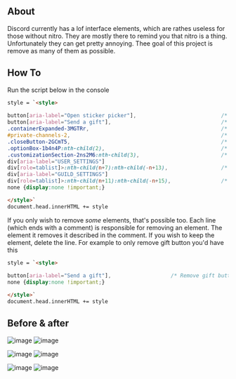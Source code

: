 ## About
Discord currently has a lof interface elements, which are rathes useless for those without nitro. 
They are mostly there to remind you that nitro is a thing.
Unfortunately they can get pretty annoying.
Thee goal of this project is remove as many of them as possible.

## How To
Run the script below in the console
```html
style = `<style>
  
button[aria-label="Open sticker picker"],                           /* Remove sticker picker */
button[aria-label="Send a gift"],                                   /* Remove gift button */
.containerExpanded-3MGTRr,                                          /* Remove sticker wave option in new DMs */
#private-channels-2,                                                /* Remove the nitro tab next to friends */
.closeButton-2GCmT5,                                                /* Remove the X to close DMs */
.optionBox-1b4n4P:nth-child(2),                                     /* Remove the "try it out" avatar pickers */
.customizationSection-2ns2M6:nth-child(3),                          /* Remove the profile banner in profile settings */
div[aria-label="USER_SETTINGS"]
div[role=tablist]>:nth-child(n+7):nth-child(-n+13),                 /* Remove nitro section in user options */
div[aria-label="GUILD_SETTINGS"]
div[role=tablist]>:nth-child(n+11):nth-child(-n+15),                /* Remove nitro section in guild options */
none {display:none !important;}

</style>`
document.head.innerHTML += style
```
If you only wish to remove _some_ elements, that's possible too.
Each line (which ends with a comment) is responsible for removing an element.
The element it removes it described in the comment. 
If you wish to keep the element, delete the line.
For example to only remove gift button you'd have this

```html
style = `<style>
  
button[aria-label="Send a gift"],                   /* Remove gift button */
none {display:none !important;}

</style>`
document.head.innerHTML += style
```
## Before & after
![image](https://user-images.githubusercontent.com/61394004/137299903-5f69d92b-229d-406f-82cc-5be4d294fa1f.png)
![image](https://user-images.githubusercontent.com/61394004/137299912-78929f6d-147b-4225-a346-1746b03768fa.png)


![image](https://user-images.githubusercontent.com/61394004/137299949-c9fef237-3a1d-46cb-9a0c-e196fa67308a.png)
![image](https://user-images.githubusercontent.com/61394004/137299968-4b21dd81-03d4-410e-bf19-8c4708e209c8.png)


![image](https://user-images.githubusercontent.com/61394004/137300327-45dff995-b006-4dd4-b16c-c14b6a93f992.png)
![image](https://user-images.githubusercontent.com/61394004/137300242-412519ac-3bae-489d-9da2-b19d3160e115.png)



